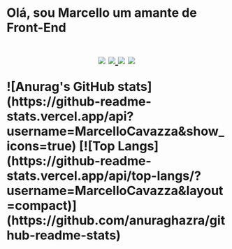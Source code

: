 <h1>Olá, sou Marcello um amante de Front-End<h1>
<p align="center">
<a href="https://instagram.com/cavatsza"><img src="https://img.shields.io/badge/-@cavatsza_-E4405F?style=flat-square&logo=Instagram&logoColor=white"/></a>
<a href="https://dicasparadevs.com.br"><img src="https://img.shields.io/badge/-dicasparadevs.com.br-3423A6?style=flat-square&logo=Google-Chrome&logoColor=white"/>
<a href="https://www.linkedin.com/in/marcello-henrique-cavazza-oliveira-b5a978201/"><img src="https://img.shields.io/badge/-Marcello%20Cavazza-0077B5?style=flat-square&logo=Linkedin&logoColor=white"/></a>
<a href="mailto:felipemota.rocha@gmail.com"><img src="https://img.shields.io/badge/-felipemota.rocha@gmail.com-D14836?style=flat-square&logo=Gmail&logoColor=white"/></a>

</p>
![Anurag's GitHub stats](https://github-readme-stats.vercel.app/api?username=MarcelloCavazza&show_icons=true)
[![Top Langs](https://github-readme-stats.vercel.app/api/top-langs/?username=MarcelloCavazza&layout=compact)](https://github.com/anuraghazra/github-readme-stats)
